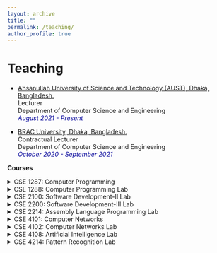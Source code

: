 ```yaml
---
layout: archive
title: ""
permalink: /teaching/
author_profile: true
---
```



# Teaching

* <a href="http://aust.edu/">Ahsanullah University of Science and Technology (AUST), Dhaka, Bangladesh.</a><br />
Lecturer<br />
Department of Computer Science and Engineering<br />
<i style='color:#000099;'>August 2021 - Present</i> <br />

* <a href="https://www.bracu.ac.bd/">BRAC University, Dhaka, Bangladesh.</a><br />
Contractual Lecturer<br />
Department of Computer Science and Engineering<br />
<i style='color:#000099;'>October 2020 - September 2021</i> <br />

<b>Courses</b>
<details>
<summary>CSE 1287: Computer Programming</summary>
<span style="color:green"><font size="3"><ins>Conducted in Spring 2021</ins></font></span><br>
<span style="text-align:justify; color:black; display:block;">
<font size="3">
<strong>Syllabus</strong>: Introduction to the Digital Computer ; Introduction to Programming
Variables, Assignment; Expressions; Input/Output; Conditionals and
Branching; lteration; Functions; Recursino; Arrays; Introduction to
Pointers; Structures; Introduction to Data-Procedure Encapsulation;
Dynamic allocation; Linked structures; Introduction to Data Structure,
Stacks and Queues; Searth Trees; Time and space requirements. (A
programming language like C/C++ may be used as a basis language. The
same language must be used for the laboratory).
</font>
</span><br>
</details>

<details>
<summary>CSE 1288: Computer Programming Lab</summary>
<span style="color:green"><font size="3"><ins>Conducted in Spring 2021</ins></font></span><br>
<span style="text-align:justify; color:black; display:block;">
<font size="3">
<strong>Syllabus</strong>: Laboratory works compatible to CSE 1287.
</font>
</span><br>
</details>

<details>
<summary>CSE 2100: Software Development-II Lab</summary>
<span style="color:green"><font size="3"><ins>Conducted in Fall 2020</ins></font></span><br>
<span style="text-align:justify; color:black; display:block;">
<font size="3">
<strong>Syllabus</strong>: In this lab, students were instructed to develop software project using Java programming language.
</font>
</span><br>
</details>

<details>
<summary>CSE 2200: Software Development-III Lab</summary>
<span style="color:green"><font size="3"><ins>Conducted in Fall 2020</ins></font></span><br>
<span style="text-align:justify; color:black; display:block;">
<font size="3">
<strong>Syllabus</strong>: In this lab, students were instructed to develop Android Application.
</font>
</span><br>
</details>

<details>
<summary>CSE 2214: Assembly Language Programming Lab</summary>
<span style="color:green"><font size="3"><ins>Conducted in Spring 2020</ins></font></span><br>
<span style="text-align:justify; color:black; display:block;">
<font size="3">
<strong>Syllabus</strong>: System Architecture for Assembly language; Assembly programming basics;
Assembly instruction types and their formats: Arithmetic, Logical, Transfer control
and conditional processing, String processing, Input/Output; Interrupts;
Procedures; Interfacing using Assembly language.
</font>
</span><br>
</details>

<details>
<summary>CSE 4101: Computer Networks</summary>
<span style="color:green"><font size="3"><ins>Conducted in Fall 2021 | Spring 2022 | Fall 2022</ins></font></span><br>
<span style="text-align:justify; color:black; display:block;">
<font size="3">
<strong>Syllabus</strong>: Introduction to computer networks, LAN, MAN and WAN; OSI reference model; TCP/IP Reference Model; Data Link Layer: Sliding window protocol, HDLC, SLIP, PPP, ALOHA, CSMA/CD, GSM, CDMA, IEEE standards for LANs, MANs and Wireless Networks, Bridges; Network Layer: Routing algorithms, Internetworking, IP Protocol, Transport Layer: Transport services, TCP and UDP, ATM Adaptation layer; Application Layer: Network Security, SNMP, DNS, Electronic mail, WWW.
</font>
</span><br>
</details>

<details>
<summary>CSE 4102: Computer Networks Lab</summary>
<span style="color:green"><font size="3"><ins>Conducted in Fall 2021 | Spring 2022 | Fall 2022</ins></font></span><br>
<span style="text-align:justify; color:black; display:block;">
<font size="3">
<strong>Syllabus</strong>: Laboratory works based on CSE 4101.
</font>
</span><br>
</details>

<details>
<summary>CSE 4108: Artificial Intelligence Lab</summary>
<span style="color:green"><font size="3"><ins>Conducted in Spring 2020</ins></font></span><br>
<span style="text-align:justify; color:black; display:block;">
<font size="3">
<strong>Syllabus</strong>: Basics of Procedural and Declarative Knowledgebase, Informed Search, Evolutionary Algorithms, Best First Search and its variants, Machine Learning Techniques. 
</font>
</span><br>
</details>

<details>
<summary>CSE 4214: Pattern Recognition Lab</summary>
<span style="color:green"><font size="3"><ins>Conducted in Fall 2021 | Spring 2022 | Fall 2022</ins></font></span><br>
<span style="text-align:justify; color:black; display:block;">
<font size="3">
<strong>Syllabus</strong>: Introduction: Object similarity measures, feature selection and pattern discovery in
data; Types of object classification and machine learning. Object recognition and
learning methods: Regression analysis; Bayesian classifiers and probabilistic
decision models; Neural networks and deep learning algorithms; Decision trees
and random forests; Support vector machines; Sequential pattern recognition; 
Cluster analysis. Applications of pattern recognition and
machine learning methods.
</font>
</span><br>
</details>


